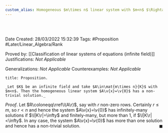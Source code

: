```yaml
---
custom_alias: Homogeneous $m\times n$ linear system with $m<n$ $\Rightarrow$ non-trivial solutions
---
```


<br />
<br />

Date Created: 28/03/2022 15:32:39
Tags: #Proposition #Later/Linear_Algebra/Rank

Proved by: [[Classification of linear systems of equations (infinite field)]]
Justifications: _Not Applicable_

Generalizations: _Not Applicable_
Counterexamples: _Not Applicable_

``` ad-Proposition
title: Proposition.

_Let $K$ be an infinite field and take $A\in\mat{m\times n}{K}$ with $m<n$. Then the homogeneous linear system $A\v{x}=\v{0}$ has a non-trivial solution._

```

_Proof_. Let $R\coloneqq\rref\l(A\r)$, say with $r$ non-zero rows. Certainly $r\leq m$, so $r<n$ and hence the system $A\v{x}=\v{0}$ has infinitely-many solutions if $\l|K\r|=\infty$ and finitely-many, but more than $1$, if $\l|K\r|<\infty$. In any case, the system $A\v{x}=\v{0}$ has more than one solution and hence has a non-trivial solution.<span style="float:right;">$\blacksquare$</span>
